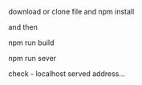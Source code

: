 download or clone file 
and npm install

and then 

npm run build

npm run sever

check - localhost served address...

